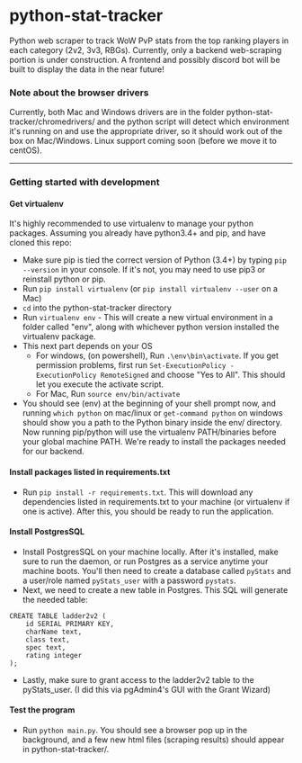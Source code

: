 # python-stat-tracker
Python web scraper to track WoW PvP stats from the top ranking players in each category (2v2, 3v3, RBGs). Currently, only a backend web-scraping portion is under construction. A frontend and possibly discord bot will be built to display the data in the near future!

### Note about the browser drivers
Currently, both Mac and Windows drivers are in the folder python-stat-tracker/chromedrivers/ and the python script will detect which environment it's running on and use the appropriate driver, so it should work out of the box on Mac/Windows. Linux support coming soon (before we move it to centOS).

---

### Getting started with development

#### Get virtualenv
It's highly recommended to use virtualenv to manage your python packages. Assuming you already have python3.4+ and pip, and have cloned this repo:
- Make sure pip is tied the correct version of Python (3.4+) by typing `pip --version` in your console. If it's not, you may need to use pip3 or reinstall python or pip.
- Run `pip install virtualenv` (or `pip install virtualenv --user` on a Mac)
- `cd` into the python-stat-tracker directory
- Run `virtualenv env` - This will create a new virtual environment in a folder called "env", along with whichever python version installed the virtualenv package. 
- This next part depends on your OS
  - For windows, (on powershell), Run `.\env\bin\activate`. If you get permission problems, first run `Set-ExecutionPolicy -ExecutionPolicy RemoteSigned` and choose "Yes to All". This should let you execute the activate script.
  - For Mac, Run `source env/bin/activate`
- You should see (env) at the beginning of your shell prompt now, and running `which python` on mac/linux or `get-command python` on windows should show you a path to the Python binary inside the env/ directory. Now running pip/python will use the virtualenv PATH/binaries before your global machine PATH. We're ready to install the packages needed for our backend.

#### Install packages listed in requirements.txt
- Run `pip install -r requirements.txt`. This will download any dependencies listed in requirements.txt to your machine (or virtualenv if one is active). After this, you should be ready to run the application.

#### Install PostgresSQL
- Install PostgresSQL on your machine locally. After it's installed, make sure to run the daemon, or run Postgres as a service anytime your machine boots. You'll then need to create a database called `pyStats` and a user/role named `pyStats_user` with a password `pystats`. 
- Next, we need to create a new table in Postgres. This SQL will generate the needed table:
```
CREATE TABLE ladder2v2 (
    id SERIAL PRIMARY KEY,
    charName text,
    class text,
    spec text,
    rating integer
);
```
- Lastly, make sure to grant access to the ladder2v2 table to the pyStats_user. (I did this via pgAdmin4's GUI with the Grant Wizard)


#### Test the program
- Run `python main.py`. You should see a browser pop up in the background, and a few new html files (scraping results) should appear in python-stat-tracker/.


